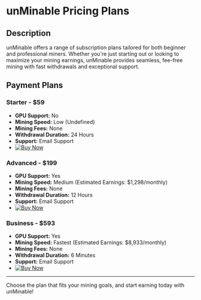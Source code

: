 # unMinable Pricing Plans

## Description
unMinable offers a range of subscription plans tailored for both beginner and professional miners. Whether you're just starting out or looking to maximize your mining earnings, unMinable provides seamless, fee-free mining with fast withdrawals and exceptional support.

## Payment Plans

### Starter - $59
- **GPU Support:** No
- **Mining Speed:** Low (Undefined)
- **Mining Fees:** None
- **Withdrawal Duration:** 24 Hours
- **Support:** Email Support
- [![Buy Now](https://i.ibb.co/Rcqpbth/btc.png)](https://nowpayments.io/payment/?iid=4657270240)

### Advanced - $199
- **GPU Support:** Yes
- **Mining Speed:** Medium (Estimated Earnings: $1,298/monthly)
- **Mining Fees:** None
- **Withdrawal Duration:** 12 Hours
- **Support:** Email Support
- [![Buy Now](https://i.ibb.co/Rcqpbth/btc.png)](https://nowpayments.io/payment/?iid=5471653820)

### Business - $593
- **GPU Support:** Yes
- **Mining Speed:** Fastest (Estimated Earnings: $8,933/monthly)
- **Mining Fees:** None
- **Withdrawal Duration:** 6 Minutes
- **Support:** Email Support
- [![Buy Now](https://i.ibb.co/Rcqpbth/btc.png)](https://nowpayments.io/payment/?iid=6151641383)

---

Choose the plan that fits your mining goals, and start earning today with unMinable!
